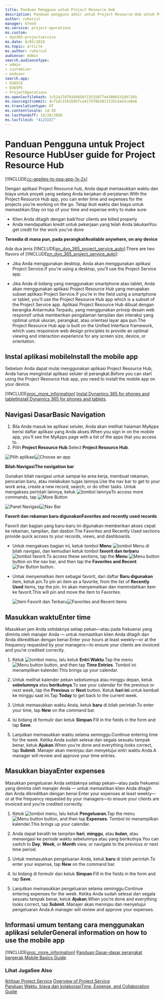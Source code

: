 ```yaml
---
title: Panduan Pengguna untuk Project Resource Hub
description: Panduan pengguna akhir untuk Project Resource Hub untuk Project Service
author: ruhercul
manager: kfend
ms.service: project-operations
ms.custom:
- dyn365-projectservice
ms.date: 8/03/2018
ms.topic: article
ms.author: ruhercul
audience: Admin
search.audienceType:
- admin
- customizer
- enduser
search.app:
- D365CE
- D365PS
- ProjectOperations
ms.openlocfilehash: 1c52a17d791b5656f13535077e4300b331db71b5
ms.sourcegitcommit: 4cf1dc1561b92fca4175f0b3813133c5e63ce8e6
ms.translationtype: HT
ms.contentlocale: id-ID
ms.lasthandoff: 10/28/2020
ms.locfileid: "4123157"
---
```

# <a name="user-guide-for-project-resource-hub"></a><span data-ttu-id="8bfce-103">Panduan Pengguna untuk Project Resource Hub</span><span class="sxs-lookup"><span data-stu-id="8bfce-103">User guide for Project Resource Hub</span></span>

[!INCLUDE[cc-applies-to-psa-app-1x-2x](../includes/cc-applies-to-psa-app-1x-2x.md)]

<span data-ttu-id="8bfce-104">Dengan aplikasi Project Resource hub, Anda dapat memasukkan waktu dan biaya untuk proyek yang sedang Anda kerjakan di perjalanan.</span><span class="sxs-lookup"><span data-stu-id="8bfce-104">With the Project Resource Hub app, you can enter time and expenses for the projects you’re working on the go.</span></span> <span data-ttu-id="8bfce-105">Tetap ikuti waktu dan biaya untuk memastikan:</span><span class="sxs-lookup"><span data-stu-id="8bfce-105">Stay on top of your time and expense entry to make sure:</span></span>

- <span data-ttu-id="8bfce-106">Klien Anda ditagih dengan baik</span><span class="sxs-lookup"><span data-stu-id="8bfce-106">Your clients are billed properly</span></span>
- <span data-ttu-id="8bfce-107">Anda mendapatkan kredit untuk pekerjaan yang telah Anda lakukan</span><span class="sxs-lookup"><span data-stu-id="8bfce-107">You get credit for the work you’ve done</span></span>

<span data-ttu-id="8bfce-108">**Tersedia di mana pun, pada perangkat**</span><span class="sxs-lookup"><span data-stu-id="8bfce-108">**Available anywhere, on any device**</span></span>

<span data-ttu-id="8bfce-109">Ada dua jenis [!INCLUDE[pn_dyn_365_project_service_auto](../includes/pn-dyn-365-project-service-auto.md)]:</span><span class="sxs-lookup"><span data-stu-id="8bfce-109">There are two flavors of [!INCLUDE[pn_dyn_365_project_service_auto](../includes/pn-dyn-365-project-service-auto.md)]:</span></span> 

- <span data-ttu-id="8bfce-110">Jika Anda menggunakan desktop, Anda akan menggunakan aplikasi Project Service.</span><span class="sxs-lookup"><span data-stu-id="8bfce-110">If you're using a desktop, you'll use the Project Service app.</span></span> 

- <span data-ttu-id="8bfce-111">Jika Anda di bidang yang menggunakan smartphone atau tablet, Anda akan menggunakan aplikasi Project Resource Hub yang merupakan subset aplikasi Project Service.</span><span class="sxs-lookup"><span data-stu-id="8bfce-111">If you’re in the field using a smartphone or tablet, you’ll use the Project Resource Hub app which is a subset of the Project Service  app.</span></span> <span data-ttu-id="8bfce-112">Aplikasi Project Resource Hub dibuat dengan kerangka Antarmuka Terpadu, yang menggunakan prinsip desain web responsif untuk memberikan pengalaman tampilan dan interaksi yang optimal untuk ukuran, perangkat, atau orientasi layar apa pun.</span><span class="sxs-lookup"><span data-stu-id="8bfce-112">The Project Resource Hub app is built on the Unified Interface framework, which uses responsive web design principles to provide an optimal viewing and interaction experience for any screen size, device, or orientation.</span></span> 


## <a name="install-the-mobile-app"></a><span data-ttu-id="8bfce-113">Instal aplikasi mobile</span><span class="sxs-lookup"><span data-stu-id="8bfce-113">Install the mobile app</span></span>
<span data-ttu-id="8bfce-114">Sebelum Anda dapat mulai menggunakan aplikasi Project Resource Hub, Anda harus menginstal aplikasi seluler di perangkat.</span><span class="sxs-lookup"><span data-stu-id="8bfce-114">Before you can start using the Project Resource Hub app, you need to install the mobile app on your device.</span></span> 

[!INCLUDE[proc_more_information](../includes/proc-more-information.md)] <span data-ttu-id="8bfce-115">[Instal Dynamics 365 for phones and tablet](https://docs.microsoft.com/dynamics365/mobile-app/install-dynamics-365-for-phones-and-tablets)</span><span class="sxs-lookup"><span data-stu-id="8bfce-115">[Install Dynamics 365 for phones and tablets](https://docs.microsoft.com/dynamics365/mobile-app/install-dynamics-365-for-phones-and-tablets).</span></span>

## <a name="basic-navigation"></a><span data-ttu-id="8bfce-116">Navigasi Dasar</span><span class="sxs-lookup"><span data-stu-id="8bfce-116">Basic Navigation</span></span>
1.  <span data-ttu-id="8bfce-117">Bila Anda masuk ke aplikasi seluler, Anda akan melihat halaman MyApps berisi daftar aplikasi yang Anda akses.</span><span class="sxs-lookup"><span data-stu-id="8bfce-117">When you sign in on the mobile app, you’ll see the MyApps page with a list of the apps that you access to.</span></span> 
2.  <span data-ttu-id="8bfce-118">Pilih **Project Resource Hub**.</span><span class="sxs-lookup"><span data-stu-id="8bfce-118">Select **Project Resource Hub**.</span></span>

<span data-ttu-id="8bfce-119">![Pilih aplikasi](media/chooseApp_1.png "Pilih aplikasi")</span><span class="sxs-lookup"><span data-stu-id="8bfce-119">![Choose an app](media/chooseApp_1.png "Choose an app")</span></span>

<span data-ttu-id="8bfce-120">**Bilah Navigasi**</span><span class="sxs-lookup"><span data-stu-id="8bfce-120">**The navigation bar**</span></span>

<span data-ttu-id="8bfce-121">Gunakan bilah navigasi untuk sampai ke area kerja, membuat rekaman, pencarian baru, atau melakukan tugas lainnya.</span><span class="sxs-lookup"><span data-stu-id="8bfce-121">Use the nav bar to get to your work area, create a new record, search, or do other tasks.</span></span> <span data-ttu-id="8bfce-122">Untuk mengakses perintah lainnya, ketuk ![tombol lainnya](media/MoreButton.png "Tombol Lainnya")</span><span class="sxs-lookup"><span data-stu-id="8bfce-122">To access more commands, tap ![More Button](media/MoreButton.png "More Button")</span></span>

<span data-ttu-id="8bfce-123">![Panel Navigasi](media/NavBar_2.png "Panel Navigasi")</span><span class="sxs-lookup"><span data-stu-id="8bfce-123">![Nav Bar](media/NavBar_2.png "Nav Bar")</span></span>

<span data-ttu-id="8bfce-124">**Favorit dan rekaman baru digunakan**</span><span class="sxs-lookup"><span data-stu-id="8bfce-124">**Favorites and recently used records**</span></span>

<span data-ttu-id="8bfce-125">Favorit dan bagian yang baru-baru ini digunakan memberikan akses cepat ke rekaman, tampilan, dan dasbor.</span><span class="sxs-lookup"><span data-stu-id="8bfce-125">The Favorites and Recently Used sections provide quick access to your records, views, and dashboards.</span></span> 

- <span data-ttu-id="8bfce-126">Untuk mengakses bagian ini, ketuk tombol **Menu** ![tombol Menu](media/MenuButton.png "Tombol Menu") di bilah navigasi, dan kemudian ketuk tombol **favorit dan terbaru** ![tombol favorit](media/FavButton.png "Tombol favorit").</span><span class="sxs-lookup"><span data-stu-id="8bfce-126">To access these sections, tap the **Menu** ![Menu button](media/MenuButton.png "Menu button") button on the nav bar, and then tap the **Favorites and Recent** ![Fav Button](media/FavButton.png "Fav Button") button.</span></span>

- <span data-ttu-id="8bfce-127">Untuk menyematkan item sebagai favorit, dari daftar **Baru digunakan** item, ketuk pin.</span><span class="sxs-lookup"><span data-stu-id="8bfce-127">To pin an item as a favorite, from the list of **Recently Used** items, tap the pin.</span></span> <span data-ttu-id="8bfce-128">Ini akan menyematkan dan memindahkan item ke favorit.</span><span class="sxs-lookup"><span data-stu-id="8bfce-128">This will pin and move the item to Favorites.</span></span>

  <span data-ttu-id="8bfce-129">![Item Favorit dan Terbaru](media/Favs_3.png "Item Favorit dan Terbaru")</span><span class="sxs-lookup"><span data-stu-id="8bfce-129">![Favorites and Recent items](media/Favs_3.png "Favorites and Recent items")</span></span>
 
## <a name="enter-time"></a><span data-ttu-id="8bfce-130">Masukkan waktu</span><span class="sxs-lookup"><span data-stu-id="8bfce-130">Enter time</span></span>
<span data-ttu-id="8bfce-131">Masukkan jam Anda setidaknya setiap pekan—atau pada frekuensi yang diminta oleh manajer Anda — untuk memastikan klien Anda ditagih dan Anda dikreditkan dengan benar.</span><span class="sxs-lookup"><span data-stu-id="8bfce-131">Enter your hours at least weekly—or at the frequency requested by your managers—to ensure your clients are invoiced and you’re credited correctly.</span></span>

1. <span data-ttu-id="8bfce-132">Ketuk ![tombol menu](media/MenuButton.png "Tombol Menu"), lalu ketuk **Entri Waktu**.</span><span class="sxs-lookup"><span data-stu-id="8bfce-132">Tap the menu ![Menu button](media/MenuButton.png "Menu button") button, and then tap **Time Entries**.</span></span> <span data-ttu-id="8bfce-133">Tombol ini menampilkan kalender.</span><span class="sxs-lookup"><span data-stu-id="8bfce-133">This brings up your calendar.</span></span>

2. <span data-ttu-id="8bfce-134">Untuk melihat kalender pekan sebelumnya atau minggu depan, ketuk **sebelumnya** atau **berikutnya**.</span><span class="sxs-lookup"><span data-stu-id="8bfce-134">To see your calendar for the previous or next week, tap the **Previous** or **Next** button.</span></span> <span data-ttu-id="8bfce-135">Ketuk **hari ini** untuk kembali ke minggu saat ini.</span><span class="sxs-lookup"><span data-stu-id="8bfce-135">Tap **Today** to get back to the current week.</span></span>

3. <span data-ttu-id="8bfce-136">Untuk memasukkan waktu Anda, ketuk **baru** di bilah perintah.</span><span class="sxs-lookup"><span data-stu-id="8bfce-136">To enter your time, tap **New** on the command bar.</span></span> 

4. <span data-ttu-id="8bfce-137">Isi bidang di formulir dan ketuk **Simpan**.</span><span class="sxs-lookup"><span data-stu-id="8bfce-137">Fill in the fields in the form and tap **Save**.</span></span>

5. <span data-ttu-id="8bfce-138">Lanjutkan memasukkan waktu selama seminggu.</span><span class="sxs-lookup"><span data-stu-id="8bfce-138">Continue entering time for the week.</span></span> <span data-ttu-id="8bfce-139">Ketika Anda sudah selesai dan segala sesuatu tampak benar, ketuk **Ajukan**.</span><span class="sxs-lookup"><span data-stu-id="8bfce-139">When you’re done and everything looks correct, tap **Submit**.</span></span> <span data-ttu-id="8bfce-140">Manajer akan meninjau dan menyetujui entri waktu Anda.</span><span class="sxs-lookup"><span data-stu-id="8bfce-140">A manager will review and approve your time entries.</span></span>

## <a name="enter-expenses"></a><span data-ttu-id="8bfce-141">Masukkan biaya</span><span class="sxs-lookup"><span data-stu-id="8bfce-141">Enter expenses</span></span> 
<span data-ttu-id="8bfce-142">Masukkan pengeluaran Anda setidaknya setiap pekan—atau pada frekuensi yang diminta oleh manajer Anda — untuk memastikan klien Anda ditagih dan Anda dikreditkan dengan benar.</span><span class="sxs-lookup"><span data-stu-id="8bfce-142">Enter your expenses at least weekly—or at the frequency requested by your managers—to ensure your clients are invoiced and you’re credited correctly.</span></span>

1. <span data-ttu-id="8bfce-143">Ketuk ![tombol menu](media/MenuButton.png "Tombol Menu"), lalu ketuk **Pengeluaran**.</span><span class="sxs-lookup"><span data-stu-id="8bfce-143">Tap the menu ![Menu button](media/MenuButton.png "Menu button") button, and then tap **Expenses**.</span></span> <span data-ttu-id="8bfce-144">Tombol ini menampilkan kalender.</span><span class="sxs-lookup"><span data-stu-id="8bfce-144">This brings up your calendar.</span></span>

2. <span data-ttu-id="8bfce-145">Anda dapat beralih ke tampilan **hari**, **minggu**, atau **bulan**, atau menavigasi ke periode waktu sebelumnya atau yang berikutnya.</span><span class="sxs-lookup"><span data-stu-id="8bfce-145">You can switch to **Day**, **Week**, or **Month** view, or navigate to the previous or next time period.</span></span> 

3. <span data-ttu-id="8bfce-146">Untuk memasukkan pengeluaran Anda, ketuk **baru** di bilah perintah.</span><span class="sxs-lookup"><span data-stu-id="8bfce-146">To enter your expense, tap **New** on the command bar.</span></span> 

4. <span data-ttu-id="8bfce-147">Isi bidang di formulir dan ketuk **Simpan**.</span><span class="sxs-lookup"><span data-stu-id="8bfce-147">Fill in the fields in the form and tap **Save**.</span></span>

5. <span data-ttu-id="8bfce-148">Lanjutkan memasukkan pengeluaran selama seminggu.</span><span class="sxs-lookup"><span data-stu-id="8bfce-148">Continue entering expenses for the week.</span></span> <span data-ttu-id="8bfce-149">Ketika Anda sudah selesai dan segala sesuatu tampak benar, ketuk **Ajukan**.</span><span class="sxs-lookup"><span data-stu-id="8bfce-149">When you’re done and everything looks correct, tap **Submit**.</span></span> <span data-ttu-id="8bfce-150">Manajer akan meninjau dan menyetujui pengeluaran Anda.</span><span class="sxs-lookup"><span data-stu-id="8bfce-150">A manager will review and approve your expenses.</span></span>

## <a name="general-information-on-how-to-use-the-mobile-app"></a><span data-ttu-id="8bfce-151">Informasi umum tentang cara menggunakan aplikasi seluler</span><span class="sxs-lookup"><span data-stu-id="8bfce-151">General information on how to use the mobile app</span></span> 
[!INCLUDE[proc_more_information](../includes/proc-more-information.md)] <span data-ttu-id="8bfce-152">[Panduan Dasar-dasar perangkat bergerak](https://docs.microsoft.com/dynamics365/mobile-app/dynamics-365-phones-tablets-users-guide).</span><span class="sxs-lookup"><span data-stu-id="8bfce-152">[Mobile Basics Guide](https://docs.microsoft.com/dynamics365/mobile-app/dynamics-365-phones-tablets-users-guide).</span></span>

### <a name="see-also"></a><span data-ttu-id="8bfce-153">Lihat Juga</span><span class="sxs-lookup"><span data-stu-id="8bfce-153">See Also</span></span>  
 <span data-ttu-id="8bfce-154">[Ikhtisar Project Service](../psa/overview.md) </span><span class="sxs-lookup"><span data-stu-id="8bfce-154">[Overview of Project Service](../psa/overview.md) </span></span>  
 [<span data-ttu-id="8bfce-155">Panduan Waktu, biaya dan kolaborasi</span><span class="sxs-lookup"><span data-stu-id="8bfce-155">Time, Expense, and Collaboration Guide</span></span>](../psa/time-expense-collaboration-guide.md)   
 
